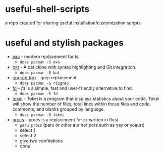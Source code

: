 # useful-shell-scripts

a repo created for sharing useful installation/customization scripts


# useful and stylish packages
- [exa](https://github.com/ogham/exa) - modern replacement for ls.
  	- `doas pacman -S exa`
- [bat](https://github.com/sharkdp/bat) - A cat clone with syntax highlighting and Git integration.
  	- `doas pacman -S bat`
- [ripgrep (rg)](https://github.com/BurntSushi/ripgrep) - grep replacement.
  	- `doas pacman -S ripgrep`
- [fd](https://github.com/sharkdp/fd) - *fd* is a simple, fast and user-friendly alternative to find.
  	- `doas pacman -S fd`
- [tokei](https://github.com/XAMPPRocky/tokei) - Tokei is a program that displays statistics about your code. Tokei will show the number of files, total lines within those files and code, comments, and blanks grouped by language.
  	- `doas pacman -S tokei`
- [procs](https://github.com/dalance/procs) - procs is a replacement for `ps` written in Rust.
  	- `paru procs` (paru or other aur herlpers such as yay or yoaurt)
	- select 1
	- select 2
	- give two confirations
	- done
